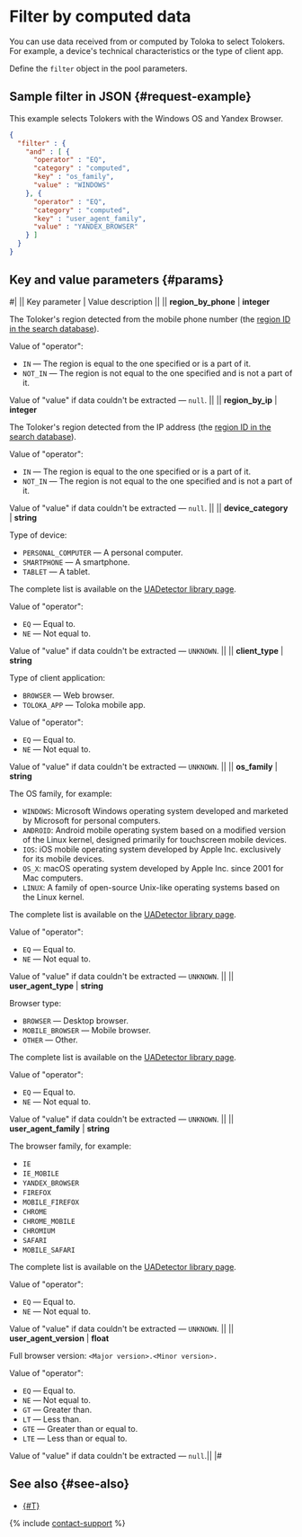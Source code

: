# Filter by computed data

You can use data received from or computed by Toloka to select Tolokers. For example, a device's technical characteristics or the type of client app.

Define the `filter` object in the pool parameters.

## Sample filter in JSON {#request-example}

This example selects Tolokers with the Windows OS and Yandex Browser.

```json
{
  "filter" : {
    "and" : [ {
      "operator" : "EQ",
      "category" : "computed",
      "key" : "os_family",
      "value" : "WINDOWS"
    }, {
      "operator" : "EQ",
      "category" : "computed",
      "key" : "user_agent_family",
      "value" : "YANDEX_BROWSER"
    } ]
  }
}
```

## Key and value parameters {#params}

#|
|| Key parameter | Value description ||
|| **region_by_phone** | **integer**

The Toloker's region detected from the mobile phone number (the [region ID in the search database](regions.md)).

Value of "operator":

- `IN` — The region is equal to the one specified or is a part of it.
- `NOT_IN` — The region is not equal to the one specified and is not a part of it.

Value of "value" if data couldn't be extracted — `null`. ||
|| **region_by_ip** | **integer**

The Toloker's region detected from the IP address (the [region ID in the search database](regions.md)).

Value of "operator":

- `IN` — The region is equal to the one specified or is a part of it.
- `NOT_IN` — The region is not equal to the one specified and is not a part of it.

Value of "value" if data couldn't be extracted — `null`. ||
|| **device_category** | **string**

Type of device:

- `PERSONAL_COMPUTER` — A personal computer.
- `SMARTPHONE` — A smartphone.
- `TABLET` — A tablet.

The complete list is available on the [UADetector library page](http://uadetector.sourceforge.net/modules/uadetector-core/apidocs/net/sf/uadetector/ReadableDeviceCategory.Category.html).

Value of "operator":

- `EQ` — Equal to.
- `NE` — Not equal to.

Value of "value" if data couldn't be extracted — `UNKNOWN`. ||
|| **client_type** | **string**

Type of client application:

- `BROWSER` — Web browser.
- `TOLOKA_APP` — Toloka mobile app.

Value of "operator":

- `EQ` — Equal to.
- `NE` — Not equal to.

Value of "value" if data couldn't be extracted — `UNKNOWN`. ||
|| **os_family** | **string**

The OS family, for example:

- `WINDOWS`: Microsoft Windows operating system developed and marketed by Microsoft for personal computers.
- `ANDROID`: Android mobile operating system based on a modified version of the Linux kernel, designed primarily for touchscreen mobile devices.
- `IOS`: iOS mobile operating system developed by Apple Inc. exclusively for its mobile devices.
- `OS_X`: macOS operating system developed by Apple Inc. since 2001 for Mac computers.
- `LINUX`: A family of open-source Unix-like operating systems based on the Linux kernel.

The complete list is available on the [UADetector library page](http://uadetector.sourceforge.net/modules/uadetector-core/apidocs/net/sf/uadetector/OperatingSystemFamily.html).

Value of "operator":

- `EQ` — Equal to.
- `NE` — Not equal to.

Value of "value" if data couldn't be extracted — `UNKNOWN`. ||
|| **user_agent_type** | **string**

Browser type:

- `BROWSER` — Desktop browser.
- `MOBILE_BROWSER` — Mobile browser.
- `OTHER` — Other.

The complete list is available on the [UADetector library page](http://uadetector.sourceforge.net/modules/uadetector-core/apidocs/net/sf/uadetector/UserAgentType.html).

Value of "operator":

- `EQ` — Equal to.
- `NE` — Not equal to.

Value of "value" if data couldn't be extracted — `UNKNOWN`. ||
|| **user_agent_family** | **string**

The browser family, for example:

- `IE`
- `IE_MOBILE`
- `YANDEX_BROWSER`
- `FIREFOX`
- `MOBILE_FIREFOX`
- `CHROME`
- `CHROME_MOBILE`
- `CHROMIUM`
- `SAFARI`
- `MOBILE_SAFARI`

The complete list is available on the [UADetector library page](http://uadetector.sourceforge.net/modules/uadetector-core/apidocs/net/sf/uadetector/UserAgentFamily.html).

Value of "operator":

- `EQ` — Equal to.
- `NE` — Not equal to.

Value of "value" if data couldn't be extracted — `UNKNOWN`. ||
|| **user_agent_version** | **float**

Full browser version: `<Major version>.<Minor version>.`

Value of "operator":

- `EQ` — Equal to.
- `NE` — Not equal to.
- `GT` — Greater than.
- `LT` — Less than.
- `GTE` — Greater than or equal to.
- `LTE` — Less than or equal to.

Value of "value" if data couldn't be extracted — `null`.||
|#

## See also {#see-also}

- [{#T}](../../guide/concepts/filters.md)

{% include [contact-support](../../guide/_includes/contact-support.md) %}